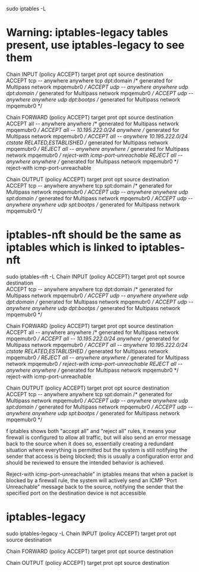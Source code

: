 sudo iptables -L
# Warning: iptables-legacy tables present, use iptables-legacy to see them
Chain INPUT (policy ACCEPT)
target     prot opt source               destination         
ACCEPT     tcp  --  anywhere             anywhere             tcp dpt:domain /* generated for Multipass network mpqemubr0 */
ACCEPT     udp  --  anywhere             anywhere             udp dpt:domain /* generated for Multipass network mpqemubr0 */
ACCEPT     udp  --  anywhere             anywhere             udp dpt:bootps /* generated for Multipass network mpqemubr0 */

Chain FORWARD (policy ACCEPT)
target     prot opt source               destination         
ACCEPT     all  --  anywhere             anywhere             /* generated for Multipass network mpqemubr0 */
ACCEPT     all  --  10.195.222.0/24      anywhere             /* generated for Multipass network mpqemubr0 */
ACCEPT     all  --  anywhere             10.195.222.0/24      ctstate RELATED,ESTABLISHED /* generated for Multipass network mpqemubr0 */
REJECT     all  --  anywhere             anywhere             /* generated for Multipass network mpqemubr0 */ reject-with icmp-port-unreachable
REJECT     all  --  anywhere             anywhere             /* generated for Multipass network mpqemubr0 */ reject-with icmp-port-unreachable

Chain OUTPUT (policy ACCEPT)
target     prot opt source               destination         
ACCEPT     tcp  --  anywhere             anywhere             tcp spt:domain /* generated for Multipass network mpqemubr0 */
ACCEPT     udp  --  anywhere             anywhere             udp spt:domain /* generated for Multipass network mpqemubr0 */
ACCEPT     udp  --  anywhere             anywhere             udp spt:bootps /* generated for Multipass network mpqemubr0 */

# iptables-nft should be the same as iptables which is linked to iptables-nft

sudo iptables-nft -L
Chain INPUT (policy ACCEPT)
target     prot opt source               destination         
ACCEPT     tcp  --  anywhere             anywhere             tcp dpt:domain /* generated for Multipass network mpqemubr0 */
ACCEPT     udp  --  anywhere             anywhere             udp dpt:domain /* generated for Multipass network mpqemubr0 */
ACCEPT     udp  --  anywhere             anywhere             udp dpt:bootps /* generated for Multipass network mpqemubr0 */

Chain FORWARD (policy ACCEPT)
target     prot opt source               destination         
ACCEPT     all  --  anywhere             anywhere             /* generated for Multipass network mpqemubr0 */
ACCEPT     all  --  10.195.222.0/24      anywhere             /* generated for Multipass network mpqemubr0 */
ACCEPT     all  --  anywhere             10.195.222.0/24      ctstate RELATED,ESTABLISHED /* generated for Multipass network mpqemubr0 */
REJECT     all  --  anywhere             anywhere             /* generated for Multipass network mpqemubr0 */ reject-with icmp-port-unreachable
REJECT     all  --  anywhere             anywhere             /* generated for Multipass network mpqemubr0 */ reject-with icmp-port-unreachable

Chain OUTPUT (policy ACCEPT)
target     prot opt source               destination         
ACCEPT     tcp  --  anywhere             anywhere             tcp spt:domain /* generated for Multipass network mpqemubr0 */
ACCEPT     udp  --  anywhere             anywhere             udp spt:domain /* generated for Multipass network mpqemubr0 */
ACCEPT     udp  --  anywhere             anywhere             udp spt:bootps /* generated for Multipass network mpqemubr0 */

f iptables shows both "accept all" and "reject all" rules, it means your firewall is configured to allow all traffic, but will also send an error message back to the source when it does so, essentially creating a redundant situation where everything is permitted but the system is still notifying the sender that access is being blocked; this is usually a configuration error and should be reviewed to ensure the intended behavior is achieved. 

Reject-with icmp-port-unreachable" in iptables means that when a packet is blocked by a firewall rule, the system will actively send an ICMP "Port Unreachable" message back to the source, notifying the sender that the specified port on the destination device is not accessible

# iptables-legacy

sudo iptables-legacy -L
Chain INPUT (policy ACCEPT)
target     prot opt source               destination         

Chain FORWARD (policy ACCEPT)
target     prot opt source               destination         

Chain OUTPUT (policy ACCEPT)
target     prot opt source               destination   